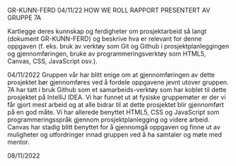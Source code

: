 GR-KUNN-FERD 04/11/22
HOW WE ROLL RAPPORT PRESENTERT AV GRUPPE 7A

Kartlegge deres kunnskap og ferdigheter om prosjektarbeid så langt (dokument
GR-KUNN-FERD) og beskrive hva er relevant for denne oppgaven (f. eks. bruk av verktøy
som Git og Github i prosjektplanleggingen og gjennomføringen, bruke av
programmeringsverktøy som HTML5, Canvas, CSS, JavaScript osv.).




04/11/2022
Gruppen vår har blitt enige om at gjennomføringen av dette prosjektet bør gjennomføres ved å fordele
oppgavene jevnt utover gruppen. 7A har tatt i bruk Github som et samarbeids-verktøy som har koblet til dette prosjektet
på IntelliJ IDEA. Vi har funnet ut at fysiske gruppemøter er der vi får gjort mest arbeid og at alle bidrar til at 
dette prosjektet blir gjennomført på en god måte. Vi har allerede benyttet HTML5, CSS  og JavaScript som programmeringsspråk
gjennom prosjektplanlegging og videre arbeid. Canvas har stadig blitt benyttet for å gjennomgå oppgaven og finne ut
av muligheter og utfordringer innad gruppen ved å ha samtaler og møte med mentor. 


08/11/2022





